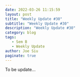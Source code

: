 ```yaml
---
date: 2022-03-26 11:15:59
layout: post
title: "Weekly Update #30"
subtitle: "Weekly Update #30"
description: "Weekly Update #30"
category: blog
tags:
   - Sem B
   - Weekly Update
author: Joe Siu
paginate: true
---
```

To be update...
